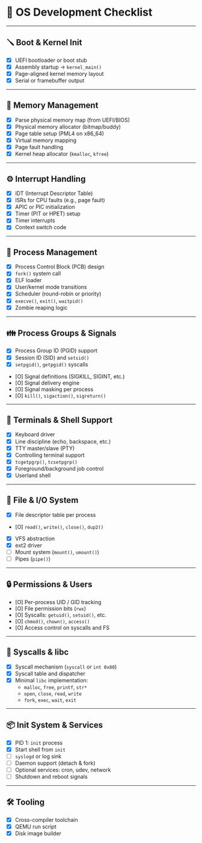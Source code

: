 # 🧵 OS Development Checklist

---

## 🪛 Boot & Kernel Init
- [X] UEFI bootloader or boot stub
- [X] Assembly startup → `kernel_main()`
- [X] Page-aligned kernel memory layout
- [X] Serial or framebuffer output

---

## 🧠 Memory Management
- [X] Parse physical memory map (from UEFI/BIOS)
- [X] Physical memory allocator (bitmap/buddy)
- [X] Page table setup (PML4 on x86_64)
- [X] Virtual memory mapping
- [X] Page fault handling
- [X] Kernel heap allocator (`kmalloc`, `kfree`)

---

## ⚙️ Interrupt Handling
- [X] IDT (Interrupt Descriptor Table)
- [X] ISRs for CPU faults (e.g., page fault)
- [X] APIC or PIC initialization
- [X] Timer (PIT or HPET) setup
- [X] Timer interrupts
- [X] Context switch code

---

## 🧵 Process Management
- [X] Process Control Block (PCB) design
- [X] `fork()` system call
- [X] ELF loader
- [X] User/kernel mode transitions
- [X] Scheduler (round-robin or priority)
- [X] `execve()`, `exit()`, `waitpid()`
- [X] Zombie reaping logic

---

## 👪 Process Groups & Signals
- [X] Process Group ID (PGID) support
- [X] Session ID (SID) and `setsid()`
- [X] `setpgid()`, `getpgid()` syscalls
- [O] Signal definitions (SIGKILL, SIGINT, etc.)
- [O] Signal delivery engine
- [O] Signal masking per process
- [O] `kill()`, `sigaction()`, `sigreturn()`

---

## 💬 Terminals & Shell Support
- [X] Keyboard driver
- [X] Line discipline (echo, backspace, etc.)
- [X] TTY master/slave (PTY)
- [X] Controlling terminal support
- [X] `tcgetpgrp()`, `tcsetpgrp()`
- [X] Foreground/background job control
- [X] Userland shell

---

## 📄 File & I/O System
- [X] File descriptor table per process
- [O] `read()`, `write()`, `close()`, `dup2()`
- [X] VFS abstraction
- [X] ext2 driver
- [ ] Mount system (`mount()`, `umount()`)
- [ ] Pipes (`pipe()`)

---

## 🔒 Permissions & Users
- [O] Per-process UID / GID tracking
- [O] File permission bits (`rwx`)
- [O] Syscalls: `getuid()`, `setuid()`, etc.
- [O] `chmod()`, `chown()`, `access()`
- [O] Access control on syscalls and FS

---

## 🔧 Syscalls & libc
- [X] Syscall mechanism (`syscall` or `int 0x80`)
- [X] Syscall table and dispatcher
- [X] Minimal `libc` implementation:
  - `malloc`, `free`, `printf`, `str*`
  - `open`, `close`, `read`, `write`
  - `fork`, `exec`, `wait`, `exit`

---

## 📦 Init System & Services
- [X] PID 1: `init` process
- [X] Start shell from `init`
- [ ] `syslogd` or log sink
- [ ] Daemon support (detach & fork)
- [ ] Optional services: cron, udev, network
- [ ] Shutdown and reboot signals

---

## 🛠 Tooling
- [X] Cross-compiler toolchain
- [X] QEMU run script
- [X] Disk image builder
